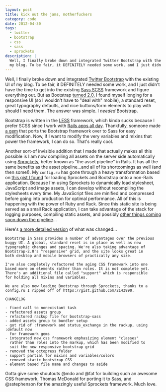 ```yaml
---
layout: post
title: kick out the jams, motherfuckers
category: code
date: 2012-04-30
tags:
  - twitter
  - bootstrap
  - css
  - sass
  - sprockets
description: |
  Well, I finally broke down and integrated Twitter Bootstrap with the existing UI of
  my blog. To be fair, it DEFINITELY needed some work, and I just didn't have the time to get into the existing Sass SCSS framework and figure everything out. But as Bootstrap turned 2.0, I found myself longing for a responsive UI (so I wouldn't have to "deal with" mobile), a standard reset, great typography defaults, and nice buttons/form elements to play with should I need them. The answer was simple. I needed Bootstrap.
---
```


Well, I finally broke down and integrated [Twitter Bootstrap][twbs] with the existing UI of
my blog. To be fair, it DEFINITELY needed some work, and I just didn't have the time to get into the existing [Sass SCSS][sass] framework and figure everything out. But as Bootstrap [turned 2.0][twbs2], I found myself longing for a responsive UI (so I wouldn't have to "deal with" mobile), a standard reset, great typography defaults, and nice buttons/form elements to play with should I need them. The answer was simple. I _needed_ Bootstrap.

Bootstrap is written in the [LESS][less] framework, which kinda sucks because I prefer SCSS since I work with [Rails apps all day][rails]. Thankfully, someone made [a gem][bss] that ports the Bootstrap framework over to Sass for easy modification. Now, if I want to modify the very variables and mixins that power the framework, I can do so. That's really cool.

Another sort-of invisible addition that I made that actually makes all this possible is I am now compiling all assets on the server side automatically using [Sprockets][ap], better known as "the asset pipeline" in Rails. It has all the same benefits as the asset pipeline...and all of its shortcomings as well (and then some!). My `config.ru` has gone through a heavy transformation based on [this gist I found][gist] for loading Sprockets and Bootstrap onto a non-Rails
application. Because I'm using Sprockets to dynamically load stylesheet, JavaScript and image assets, I can develop without recompiling the stylesheets every time. My JavaScript files are minified and compressed before going into production for optimal performance. All of this is happening with the power of Ruby and Rack. Since this static site is being served as a small Rack application, I can take advantage of the stack for logging purposes, compiling static assets, and possibly [other things coming soon down the pipeline][sx]...

Here's [a more detailed version][sha] of what was changed...

    Bootstrap in Sass provides a number of advantages over the previous
    buggy UI. A global, standard reset is in place as well as new
    typographic changes and spacing. We're also taking advantage of
    Bootstrap-2.0's "responsive" grid, and the site looks great in
    both desktop and mobile browsers of practically any size.

    I've also completely refactored the aging CSS framework into one
    based more on elements rather than roles. It is not complete yet.
    There's an additional file called "support" which is responsible
    for holding all mixins and variables.

    We are also now loading Bootstrap through Sprockets, thanks to a
    config.ru I ripped off of https://gist.github.com/2143990.

    CHANGELOG

    - fixed call to nonexistant task
    - refactored assets group
    - refactored rackup file for bootstrap-sass
    - added assets group to bundler setup
    - got rid of :framework and status_exchange in the rackup, using :default now
      for framework gems
    - integrated new css framework emphasizing element "classes"
      rather than roles into the markup, which has been modified to
      suit the new responsive bootstrap grid
    - removed the octopress folder
    - support partial for mixins and variables/colors
    - removed static bootstrap CSS
    - element based file name and changes to aside

Gotta give some shoutouts @mdo and @fat for building such an awesome CSS framework, Thomas McDonald for porting it to Sass, and @sstephenson for the amazingly useful Sprockets framework. Much love.

[twbs]: http://twitter.github.com/bootstrap
[sass]: http://sass-lang.org
[twbs2]: http://scripting.com/stories/2012/03/14/movingToBootstrap20.html
[less]: http://lesscss.org/
[rails]: http://rubyonrails.org
[bss]: https://github.com/thomas-mcdonald/bootstrap-sass
[ap]: https://github.com/sstephenson/sprockets
[gist]: https://gist.github.com/2143990
[sx]: https://github.com/tubbo/psychedeli.ca/tree/master/lib
[sha]: https://github.com/tubbo/psychedeli.ca/commit/10d39bd71e83aaa9e8b57f2b1b3f53b686bd94bd
